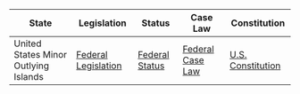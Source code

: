 | State                                  | Legislation                                                                             | Status                                                                                            | Case Law                                                                                        | Constitution                                                                                        |
|----------------------------------------|-----------------------------------------------------------------------------------------|---------------------------------------------------------------------------------------------------|-------------------------------------------------------------------------------------------------|-----------------------------------------------------------------------------------------------------|
| United States Minor Outlying Islands   | [Federal Legislation](https://www.govinfo.gov/app/collection/uscode)                     | [Federal Status](https://www.congress.gov/legislation?q=%7B%22search%22%3A%5B%22us+minor+outlying+islands%22%5D%7D)             | [Federal Case Law](https://www.supremecourt.gov/search.aspx?search=us%20minor%20outlying%20islands) | [U.S. Constitution](https://www.archives.gov/files/founding-docs/constitution.pdf)                 |